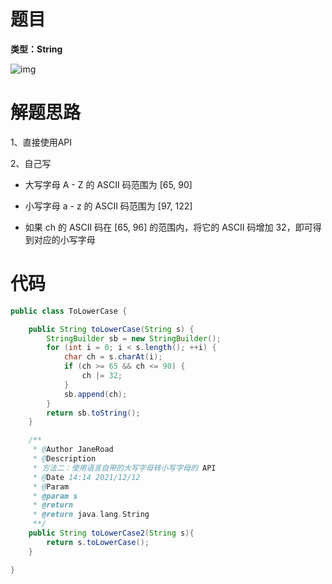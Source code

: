 # 题目

**类型：String**

![img](https://cdn.nlark.com/yuque/0/2021/png/2941598/1639289397246-5cc7e708-0e75-4ebf-955d-b006a6449b2c.png)



# 解题思路

1、直接使用API

2、自己写

- 大写字母 A - Z 的  ASCII 码范围为 [65, 90] 
- 小写字母 a - z 的  ASCII 码范围为 [97, 122]

- 如果 ch 的 ASCII 码在 [65, 96] 的范围内，将它的 ASCII 码增加 32，即可得到对应的小写字母



 

# 代码

```java
public class ToLowerCase {

    public String toLowerCase(String s) {
        StringBuilder sb = new StringBuilder();
        for (int i = 0; i < s.length(); ++i) {
            char ch = s.charAt(i);
            if (ch >= 65 && ch <= 90) {
                ch |= 32;
            }
            sb.append(ch);
        }
        return sb.toString();
    }

    /**
     * @Author JaneRoad
     * @Description
     * 方法二：使用语言自带的大写字母转小写字母的 API
     * @Date 14:14 2021/12/12
     * @Param
     * @param s
     * @return
     * @return java.lang.String
     **/
    public String toLowerCase2(String s){
        return s.toLowerCase();
    }

}
```